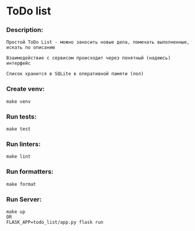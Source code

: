 # ToDo list

### Description:

    Простой ToDo List - можно заносить новые дела, помечать выполненные, искать по описанию

    Взаимодействие с сервисом происходит через понятный (надеюсь) интерфейс

    Список хранится в SQLite в оперативной памяти (лол)



### Create venv:
    make venv

### Run tests:
    make test
    
### Run linters:
    make lint
    
### Run formatters:
    make format
    
### Run Server:
    make up
    OR 
    FLASK_APP=todo_list/app.py flask run 
